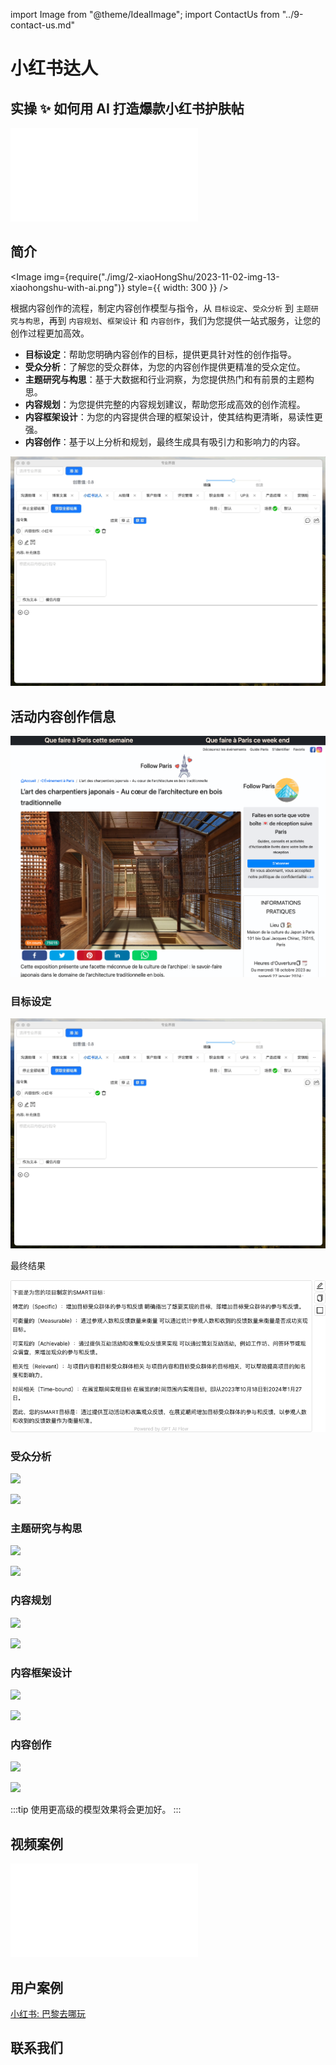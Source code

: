 import Image from "@theme/IdealImage";
import ContactUs from "../9-contact-us.md"

# 小红书达人

## 实操 ✨ 如何用 AI 打造爆款小红书护肤帖

<iframe src="//player.bilibili.com/player.html?aid=920448706&bvid=BV1Fu4y177o3&cid=1319631924&p=1" scrolling="no" border="0" frameBorder="no" framespacing="0" allowFullScreen> </iframe>

## 简介

<Image img={require("./img/2-xiaoHongShu/2023-11-02-img-13-xiaohongshu-with-ai.png")} style={{ width: 300 }} />

根据内容创作的流程，制定内容创作模型与指令，从 `目标设定`、`受众分析` 到 `主题研究与构思`，再到 `内容规划`、`框架设计` 和 `内容创作`，我们为您提供一站式服务，让您的创作过程更加高效。

- **目标设定**：帮助您明确内容创作的目标，提供更具针对性的创作指导。
- **受众分析**：了解您的受众群体，为您的内容创作提供更精准的受众定位。
- **主题研究与构思**：基于大数据和行业洞察，为您提供热门和有前景的主题构思。
- **内容规划**：为您提供完整的内容规划建议，帮助您形成高效的创作流程。
- **内容框架设计**：为您的内容提供合理的框架设计，使其结构更清晰，易读性更强。
- **内容创作**：基于以上分析和规划，最终生成具有吸引力和影响力的内容。

![](./img/2-xiaoHongShu/2023-12-07-img-7-proMode-presentation-xiaohongshu.gif)

## 活动内容创作信息

![](./img/2-xiaoHongShu/2023-12-07-img-8-proMode-presentation-xiaohongshu-activity-L-art-des-charpentiers-japonais-Au-c-ur-de-l-architecture-en-bois-traditionnelle.png)

### 目标设定

![](./img/2-xiaoHongShu/2023-12-07-img-9-proMode-presentation-xiaohongshu-01-targetSetting.gif)

最终结果

![](./img/2-xiaoHongShu/2023-12-07-img-9-proMode-presentation-xiaohongshu-01-targetSetting.png)

<!-- ```text
下面是为您的项目制定的SMART目标：

特定的（Specific）：增加目标受众群体的参与和反馈
明确指出了想要实现的目标，即增加目标受众群体的参与和反馈。

可衡量的（Measurable）：通过参观人数和反馈数量来衡量
可以通过统计参观人数和收到的反馈数量来衡量是否成功实现目标。

可实现的（Achievable）：通过提供互动活动和收集观众反馈来实现
可以通过策划互动活动，例如工作坊、问答环节或观众调查，来增加观众的参与和反馈。

相关性（Relevant）：与项目内容和目标受众群体相关
与项目内容和目标受众群体的目标相关，可以帮助提高项目的知名度和影响力。

时间相关（Time-bound）：在展览期间实现目标
在展览的时间范围内实现目标，即从2023年10月18日到2024年1月27日。

因此，您的SMART目标是：通过提供互动活动和收集观众反馈，在展览期间增加目标受众群体的参与和反馈，以参观人数和收到的反馈数量作为衡量标准。
``` -->

### 受众分析

![](./img/2-xiaoHongShu/2023-12-07-img-10-proMode-presentation-xiaohongshu-02-audienceAnalysis.gif)

![](./img/2-xiaoHongShu/2023-12-07-img-10-proMode-presentation-xiaohongshu-02-audienceAnalysis.png)

<!-- ```text
根据提供的信息，目标受众是对木工文化感兴趣的学生。以下是可能的目标受众的痛点和需求:

痛点:
1. 缺乏了解与接触: 学生可能缺乏了解日本建筑木工艺术的机会，因此他们渴望有机会接触和了解这方面的知识。
2. 学习资源有限: 学生可能发现学校课程或图书馆的资源有限，无法满足他们对木工文化的深入学习和研究的需求。
3. 缺乏交流和共享知识的平台: 学生可能渴望与志同道合的人交流和分享关于木工文化的知识和经验，但他们可能找不到一个合适的平台。

需求:
1. 学习机会: 学生希望有机会参加日本建筑木工艺术的展览或活动，以便亲身体验和学习这个领域的知识和技术。
2. 深入学习资源: 学生需要更丰富的学习资源，如书籍、文章、视频等，以便进一步了解日本建筑木工艺术的历史、技术和应用。
3. 交流平台: 学生需要一个交流和分享木工文化知识的平台，可以与其他对此感兴趣的学生或专业人士进行互动和讨论。

了解目标受众的痛点和需求可以帮助你更好地定位你的产品/服务，并创造出更具吸引力和有价值的内容来吸引他们。
``` -->

### 主题研究与构思

![](./img/2-xiaoHongShu/2023-12-07-img-11-proMode-presentation-xiaohongshu-03-themeResearch.gif)

![](./img/2-xiaoHongShu/2023-12-07-img-11-proMode-presentation-xiaohongshu-03-themeResearch.png)

<!-- ```text
根据展览"日本建筑木工艺术展"，以下是三个未来可能会流行的内容主题或趋势:

1. "传统建筑与现代社会的融合" - 探索如何将传统日本建筑木工艺术与现代社会的需求和趋势相结合。可以探讨如何在城市环境中利用木材和传统建筑技术来创造可持续的建筑设计，以及如何通过结合现代设计和传统工艺来满足现代人对环境友好和文化传承的需求。

2. "重塑建筑传统的创新技术" - 探索现代创新技术如何改变和丰富传统的建筑木工艺术。可以研究数字化设计和制造技术如何提高建筑师和木工师傅的工作效率和精确度，以及如何利用先进的建筑材料和技术来创造更持久、更安全的传统建筑。

3. "传统建筑的文化保护与传承" - 探索保护和传承传统建筑文化的重要性。可以研究日本的传统建筑与文化之间的紧密联系，并探讨如何通过教育、培训和传统技艺的继承来确保这一宝贵的文化遗产得以传承下去。同时可以讨论如何通过合适的政策和保护措施来保护传统建筑免受现代化和城市化带来的威胁。

这些主题将帮助吸引对传统建筑、木工艺术和日本文化感兴趣的目标受众，并提供有价值的内容供他们探索和参与。同时，这些主题也与展览的内容密切相关，能够与目标受众的期望和兴趣相契合。
``` -->

### 内容规划

![](./img/2-xiaoHongShu/2023-12-07-img-12-proMode-presentation-xiaohongshu-04-contentPlanning.gif)

![](./img/2-xiaoHongShu/2023-12-07-img-12-proMode-presentation-xiaohongshu-04-contentPlanning.png)

<!-- ```text
小红书社交媒体内容计划 - 日本建筑木工艺术展

发布日期：2023年10月18日至2024年1月27日
发布平台：小红书

目标：吸引目标受众的兴趣，提高展览的曝光度和参与度

内容计划：

1. 预热活动（提前两周）：
- 制作一段预告视频，展示展览的亮点和特色。在视频中突出展览的精美木工艺术品和传统建筑风格，并介绍展览的时间和地点。分享视频在小红书平台上，并激发用户对展览的兴趣和期待。

2. 展览亮点（展览期间）：
- 每周发布一篇关于展览的深度内容。这些内容可以是与展览相关的历史背景、木工工艺技术、特色建筑等主题。文章可以包括图片和视频，以更好地展示展览中的艺术品和建筑。

3. 参观经验（展览期间）：
- 邀请一些影响力用户或专业人士参观展览，并发布他们的参观经验。用户可以分享他们对展览的观点、感受和收获。这些内容将增加展览的口碑和可信度，并激发更多用户前往参观。

4. 用户互动（展览期间）：
- 发起一个与展览相关的话题讨论，鼓励用户分享他们对日本建筑木工艺术的兴趣和看法。通过互动和回复评论，加强与用户之间的互动和参与度。

5. 抽奖活动（展览期间）：
- 在展览期间开展抽奖活动，奖品可以是与日本建筑或木工艺术有关的书籍、手工艺品或展览门票。通过抽奖活动，吸引更多用户参与和关注展览。

6. 总结回顾（展览结束后）：
- 在展览结束后，发布一篇回顾文章，总结展览的亮点和成果。分享展览期间的用户反馈和参与情况，并感谢用户的支持和关注。

通过以上的内容计划，希望能够最大化展览的参与和曝光，吸引更多用户了解和关注日本建筑木工艺术。同时，通过互动和抽奖活动，增加用户的参与度和粘性，提高展览的口碑和曝光度。
``` -->

### 内容框架设计

![](./img/2-xiaoHongShu/2023-12-07-img-13-proMode-presentation-xiaohongshu-05-contentFramworkDesign.gif)

![](./img/2-xiaoHongShu/2023-12-07-img-13-proMode-presentation-xiaohongshu-05-contentFramworkDesign.png)

<!-- ```text
关键点1：本周工坊舞会活动推荐
- 介绍本周即将举行的一个工坊舞会活动，激发目标受众的兴趣。
- 可以在社交媒体平台上发布活动详情和相关信息。
- 提供活动日期、时间和地点等基本信息，以便目标受众了解。

关键点2：对木工文化感兴趣的学生
- 确定目标受众为对木工文化感兴趣的学生，以便精确传达信息。
- 这将有助于吸引并吸引目标受众参加活动。
- 确保在社交媒体帖子中明确提到目标受众，以便他们知道活动适合他们。

关键点3：社交媒体平台：小红书
- 选择适合目标受众的社交媒体平台，以确保信息的传播和参与度。
- 小红书是一个受欢迎的社交媒体平台，以其有趣和有用的内容而闻名。
- 在小红书上发布活动详情和相关信息，以便与目标受众建立联系。

关键点4：激发目标受众兴趣
- 确保社交媒体帖子能够激发目标受众的兴趣。
- 可以通过使用吸引人的标题、插图和引人入胜的描述来实现。
- 重点突出活动的独特之处，以及与木工文化相关的内容。

关键点5：围绕主题的社交媒体帖子
- 确保社交媒体帖子的内容围绕着本周工坊舞会活动展开。
- 提供有关活动的详细信息，如时间、地点、参与方式等。
- 强调活动与木工文化的关联，并提供与目标受众相关的内容和背景知识。
``` -->

### 内容创作

![](./img/2-xiaoHongShu/2023-12-07-img-14-proMode-presentation-xiaohongshu-06-contentCreation.gif)

![](./img/2-xiaoHongShu/2023-12-07-img-14-proMode-presentation-xiaohongshu-06-contentCreation.png)

:::tip
使用更高级的模型效果将会更加好。
:::

<!-- ```text
一. 标题
- 🏯日本木工艺术-传统木结构建筑的精髓
- 🌳探秘日本木结构建筑的奥秘
- 🛠️日本木工匠人的艺术之旅
- 🏞️感受日本木结构建筑的自然之美
- 🍵品味日本茶亭建筑的独特魅力

二. 正文
这场展览将向观众展示日本传统木结构建筑领域的独特技艺，这是日本文化中鲜为人知的一面。

展览与武内木造工具博物馆合作，重点介绍了三个特定维度：专门从事寺庙和神社建筑的“堂宫大工”；以脆弱取胜、强调自然材料的茶亭和其他数种宿舍样式建筑；以及不使用钉子和螺丝进行木材组合的“黍组”技术。

日本的木结构建筑起源于日本人与其密布的岛屿上的茂密森林之间的紧密关系。作为主要的建筑材料来源，自然在日本建筑遗产中起到了决定性的作用，该国仍然保存着一千多年前建造的木结构建筑。这种木材文化是本次展览的主线，通过展示各种不同类型的物品（工具、设计图、建筑元素的复制品、版画等）和多个视频，探索了这一传统艺术。

展览展示了大工（木匠）工作的各个阶段：精心挑选木材（包括柏木、杉木、红松等）；使用大量工具-用于测量、标记、切割、刨削等，这当然是至关重要的；建筑过程中进行的神道仪式，木匠们穿着礼服以获取神灵的青睐。通过宗教建筑（佛教寺庙和神社）和专门从事这类建筑的堂宫大工，还展示了建筑的精神层面。展览还通过实物重现的方式展示了一座著名的茶亭Sa-an，这座建筑始建于1742年，作为京都大德寺复合体的一部分。这个结构是宿舍样式建筑的代表，该建筑风格在16世纪开始兴起，当时贵族阶层迷上了茶道仪式。它展示了日本木匠的技艺以及一种外表朴素但设计惊人复杂的建筑之美。

最后，展览向观众展示了黍组技术。这种无需使用钉子和螺丝的木材组合方式有着多种形式，有时非常复杂，用于不同的功能，代表了木匠们的智慧。

标签：#Expo #followparis
``` -->

## 视频案例

<iframe src="//player.bilibili.com/player.html?aid=915921783&bvid=BV13u4y1C7jF&cid=1265469812&p=1" scrolling="no" border="0" frameBorder="no" framespacing="0" allowFullScreen> </iframe>

## 用户案例

[小红书: 巴黎去哪玩](/docs/application-scenarios/user-testimonial#小红书达人)

## 联系我们

<ContactUs/>

